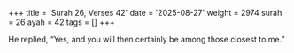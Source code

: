 +++
title = 'Surah 26, Verses 42'
date = '2025-08-27'
weight = 2974
surah = 26
ayah = 42
tags = []
+++

He replied, “Yes, and you will then certainly be among those closest to me.”
